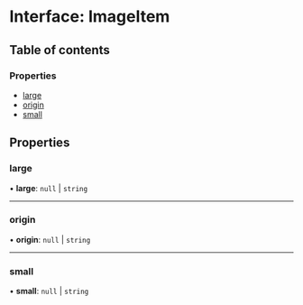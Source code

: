 # Interface: ImageItem

## Table of contents

### Properties

- [large](ImageItem.md#large)
- [origin](ImageItem.md#origin)
- [small](ImageItem.md#small)

## Properties

### large

• **large**: ``null`` \| `string`

___

### origin

• **origin**: ``null`` \| `string`

___

### small

• **small**: ``null`` \| `string`
